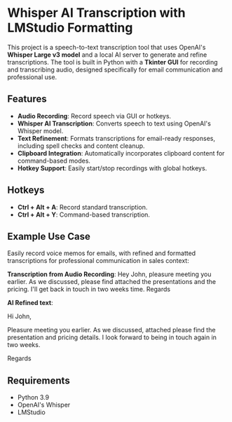 # Whisper AI Transcription with LMStudio Formatting

This project is a speech-to-text transcription tool that uses OpenAI's **Whisper Large v3 model** and a local AI server to generate and refine transcriptions. The tool is built in Python with a **Tkinter GUI** for recording and transcribing audio, designed specifically for email communication and professional use.

## Features

- **Audio Recording**: Record speech via GUI or hotkeys.
- **Whisper AI Transcription**: Converts speech to text using OpenAI's Whisper model.
- **Text Refinement**: Formats transcriptions for email-ready responses, including spell checks and content cleanup.
- **Clipboard Integration**: Automatically incorporates clipboard content for command-based modes.
- **Hotkey Support**: Easily start/stop recordings with global hotkeys.

## Hotkeys

- **Ctrl + Alt + A**: Record standard transcription.
- **Ctrl + Alt + Y**: Command-based transcription.

## Example Use Case

Easily record voice memos for emails, with refined and formatted transcriptions for professional communication in sales context:


**Transcription from Audio Recording**: Hey John, pleasure meeting you earlier. As we discussed, please find attached the presentations and the pricing. I'll get back in touch in two weeks time. Regards

**AI Refined text**:

Hi John,

Pleasure meeting you earlier. As we discussed, attached please find the presentation and pricing details. I look forward to being in touch again in two weeks.

Regards

## Requirements

- Python 3.9
- OpenAI's Whisper
- LMStudio






